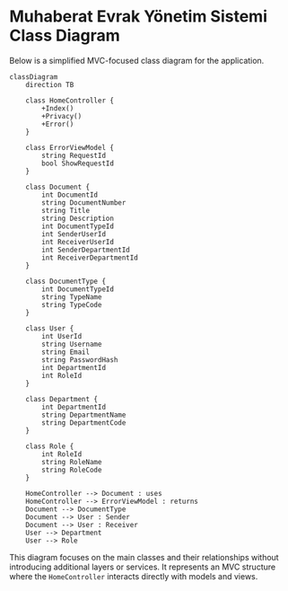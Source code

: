 # Muhaberat Evrak Yönetim Sistemi Class Diagram

Below is a simplified MVC-focused class diagram for the application.

```mermaid
classDiagram
    direction TB

    class HomeController {
        +Index()
        +Privacy()
        +Error()
    }

    class ErrorViewModel {
        string RequestId
        bool ShowRequestId
    }

    class Document {
        int DocumentId
        string DocumentNumber
        string Title
        string Description
        int DocumentTypeId
        int SenderUserId
        int ReceiverUserId
        int SenderDepartmentId
        int ReceiverDepartmentId
    }

    class DocumentType {
        int DocumentTypeId
        string TypeName
        string TypeCode
    }

    class User {
        int UserId
        string Username
        string Email
        string PasswordHash
        int DepartmentId
        int RoleId
    }

    class Department {
        int DepartmentId
        string DepartmentName
        string DepartmentCode
    }

    class Role {
        int RoleId
        string RoleName
        string RoleCode
    }

    HomeController --> Document : uses
    HomeController --> ErrorViewModel : returns
    Document --> DocumentType
    Document --> User : Sender
    Document --> User : Receiver
    User --> Department
    User --> Role
```

This diagram focuses on the main classes and their relationships without introducing additional layers or services. It represents an MVC structure where the `HomeController` interacts directly with models and views.
